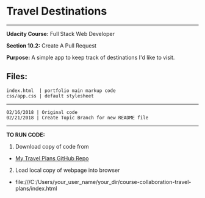 # Travel Destinations
---------------------------------------------------------------------
**Udacity Course:** Full Stack Web Developer

**Section 10.2:** Create A Pull Request

**Purpose:**
    A simple app to keep track of destinations I'd like to visit.

**Files:**  
---------------------------------------------------------------------
    index.html  | portfolio main markup code
    css/app.css | default stylesheet
---------------------------------------------------------------------
    02/16/2018 | Original code
    02/21/2018 | Create Topic Branch for new README file
---------------------------------------------------------------------

**TO RUN CODE:**
1. Download copy of code from
* [My Travel Plans GitHub Repo](https://github.com/udacity/course-collaboration-travel-plans)
2. Load local copy of webpage into browser
* file:///C:/Users/your_user_name/your_dir/course-collaboration-travel-plans/index.html
